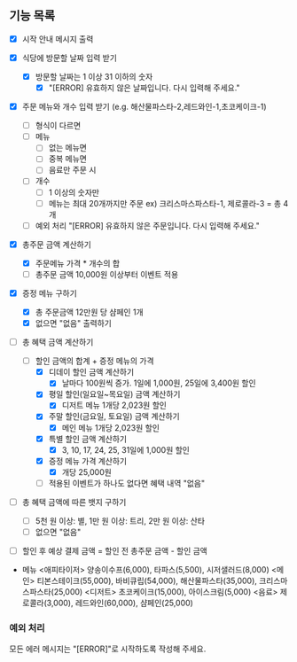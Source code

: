 ## 기능 목록

- [x] 시작 안내 메시지 출력

- [x] 식당에 방문할 날짜 입력 받기
    - [x] 방문할 날짜는 1 이상 31 이하의 숫자
        - [x] "[ERROR] 유효하지 않은 날짜입니다. 다시 입력해 주세요."

- [x] 주문 메뉴와 개수 입력 받기 (e.g. 해산물파스타-2,레드와인-1,초코케이크-1)
    - [ ] 형식이 다르면
    - [ ] 메뉴
        - [ ] 없는 메뉴면
        - [ ] 중복 메뉴면
        - [ ] 음료만 주문 시
    - [ ] 개수
        - [ ] 1 이상의 숫자만
        - [ ] 메뉴는 최대 20개까지만 주문 ex) 크리스마스파스타-1, 제로콜라-3 = 총 4개
    - [ ] 예외 처리 "[ERROR] 유효하지 않은 주문입니다. 다시 입력해 주세요."

- [x] 총주문 금액 계산하기
    - [x] 주문메뉴 가격 * 개수의 합
    - [ ] 총주문 금액 10,000원 이상부터 이벤트 적용

- [x] 증정 메뉴 구하기
    - [x] 총 주문금액 12만원 당 샴페인 1개
    - [x] 없으면 "없음" 출력하기

- [ ] 총 혜택 금액 계산하기
    - [ ] 할인 금액의 합계 + 증정 메뉴의 가격
        - [x] 디데이 할인 금액 계산하기
            - [x] 날마다 100원씩 증가. 1일에 1,000원, 25일에 3,400원 할인
        - [x] 평일 할인(일요일~목요일) 금액 계산하기
            - [x] 디저트 메뉴 1개당 2,023원 할인
        - [x] 주말 할인(금요일, 토요일) 금액 계산하기
            - [x] 메인 메뉴 1개당 2,023원 할인
        - [x] 특별 할인 금액 계산하기
            - [x] 3, 10, 17, 24, 25, 31일에 1,000원 할인
        - [x] 증정 메뉴 가격 계산하기
            - [x] 개당 25,000원
        - [ ] 적용된 이벤트가 하나도 없다면 혜택 내역 "없음"

- [ ] 총 혜택 금액에 따른 뱃지 구하기
    - [ ] 5천 원 이상: 별, 1만 원 이상: 트리, 2만 원 이상: 산타
    - [ ] 없으면 "없음"

- [ ] 할인 후 예상 결제 금액 = 할인 전 총주문 금액 - 할인 금액

- 메뉴
  <애피타이저>
  양송이수프(6,000), 타파스(5,500), 시저샐러드(8,000)
  <메인>
  티본스테이크(55,000), 바비큐립(54,000), 해산물파스타(35,000), 크리스마스파스타(25,000)
  <디저트>
  초코케이크(15,000), 아이스크림(5,000)
  <음료>
  제로콜라(3,000), 레드와인(60,000), 샴페인(25,000)

### 예외 처리

모든 에러 메시지는 "[ERROR]"로 시작하도록 작성해 주세요.
